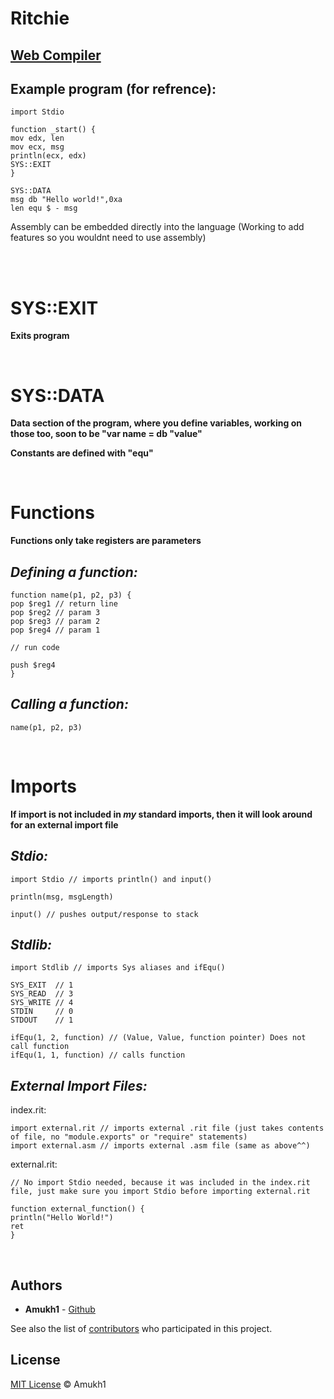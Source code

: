 # Ritchie

## [Web Compiler](https://www.jdoodle.com/compile-assembler-nasm-online/)

## Example program (for refrence):

```
import Stdio

function _start() {
mov	edx, len  
mov	ecx, msg
println(ecx, edx)
SYS::EXIT
}

SYS::DATA
msg db "Hello world!",0xa
len	equ	$ - msg

```
Assembly can be embedded directly into the language (Working to add features so you wouldnt need to use assembly)

<br>
<br>

# SYS::EXIT
**Exits program**

<br>

# SYS::DATA
**Data section of the program, where you define variables, working on those too, soon to be "var name = db "value"**

**Constants are defined with "equ"**

<br>

# Functions
**Functions only take registers are parameters**

## *Defining a function:*
```
function name(p1, p2, p3) {
pop $reg1 // return line
pop $reg2 // param 3
pop $reg3 // param 2
pop $reg4 // param 1

// run code

push $reg4
}
```

## *Calling a function:*
```
name(p1, p2, p3)
```

<br>

# Imports
**If import is not included in *my* standard imports, then it will look around for an external import file**

## *Stdio:*
```
import Stdio // imports println() and input()

println(msg, msgLength)

input() // pushes output/response to stack
```

## *Stdlib:*
```
import Stdlib // imports Sys aliases and ifEqu()

SYS_EXIT  // 1
SYS_READ  // 3
SYS_WRITE // 4
STDIN     // 0
STDOUT    // 1

ifEqu(1, 2, function) // (Value, Value, function pointer) Does not call function
ifEqu(1, 1, function) // calls function
```
## *External Import Files:*

index.rit:
```
import external.rit // imports external .rit file (just takes contents of file, no "module.exports" or "require" statements)
import external.asm // imports external .asm file (same as above^^)
```

external.rit:
```
// No import Stdio needed, because it was included in the index.rit file, just make sure you import Stdio before importing external.rit

function external_function() {
println("Hello World!")
ret
}
```

<br>

## Authors

* **Amukh1** - [Github](https://github.com/amukh1)

See also the list of [contributors](https://github.com/amukh1/Ritchie/contributors) who participated in this project.

## License

[MIT License](https://mit-license.org/2022) © Amukh1